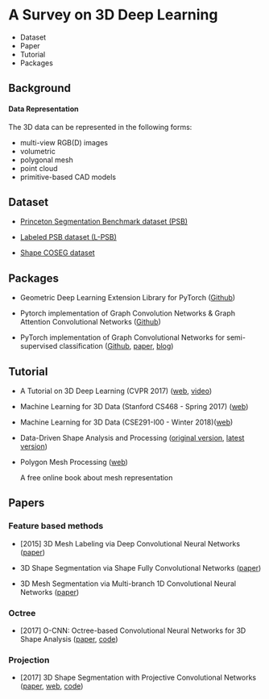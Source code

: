 # A Survey on 3D Deep Learning

* Dataset
* Paper
* Tutorial
* Packages

## Background

#### Data Representation
The 3D data can be represented in the following forms:
* multi-view RGB(D) images
* volumetric
* polygonal mesh
* point cloud
* primitive-based CAD models

## Dataset

* [Princeton Segmentation Benchmark dataset (PSB)](http://segeval.cs.princeton.edu/)

* [Labeled PSB dataset (L-PSB)](https://people.cs.umass.edu/~kalo/papers/LabelMeshes/)

* [Shape COSEG dataset](http://irc.cs.sdu.edu.cn/~yunhai/public_html/ssl/ssd.htm)

## Packages

* Geometric Deep Learning Extension Library for PyTorch ([Github](https://github.com/rusty1s/pytorch_geometric))

* Pytorch implementation of Graph Convolution Networks & Graph Attention Convolutional Networks ([Github](https://github.com/meliketoy/graph-cnn.pytorch))

* PyTorch implementation of Graph Convolutional Networks for semi-supervised classification ([Github](https://github.com/tkipf/pygcn), [paper](https://arxiv.org/abs/1609.02907), [blog](http://tkipf.github.io/graph-convolutional-networks/))

## Tutorial

* A Tutorial on 3D Deep Learning (CVPR 2017) ([web](http://3ddl.stanford.edu/), [video](https://www.youtube.com/watch?v=8CenT_4HWyY))

* Machine Learning for 3D Data (Stanford CS468 - Spring 2017) ([web](http://graphics.stanford.edu/courses/cs468-17-spring/schedule.html))

* Machine Learning for 3D Data (CSE291-I00 - Winter 2018)([web](https://cse291-i.github.io/schedule.html))

* Data-Driven Shape Analysis and Processing ([original version](https://people.cs.umass.edu/~kalo/papers/EGstar16/data_driven_shape.pdf), [latest version](https://people.cs.umass.edu/~kalo/datadrivenshape/data_driven_shape.pdf))

* Polygon Mesh Processing ([web](http://www.pmp-book.org/))

  A free online book about mesh representation
  
## Papers
  
### Feature based methods
  
* [2015] 3D Mesh Labeling via Deep Convolutional Neural Networks ([paper](https://dl.acm.org/citation.cfm?id=2835487))
  
* 3D Shape Segmentation via Shape Fully Convolutional Networks ([paper](https://arxiv.org/abs/1702.08675))
  
* 3D Mesh Segmentation via Multi-branch 1D Convolutional Neural Networks ([paper](https://arxiv.org/abs/1705.11050))

### Octree
  
* [2017] O-CNN: Octree-based Convolutional Neural Networks for 3D Shape Analysis ([paper](https://wang-ps.github.io/O-CNN.html), [code](https://github.com/Microsoft/O-CNN))

### Projection

* [2017] 3D Shape Segmentation with Projective Convolutional Networks ([paper](https://arxiv.org/abs/1612.02808), [web](https://people.cs.umass.edu/~kalo/papers/shapepfcn/), [code](https://github.com/kalov/ShapePFCN))
